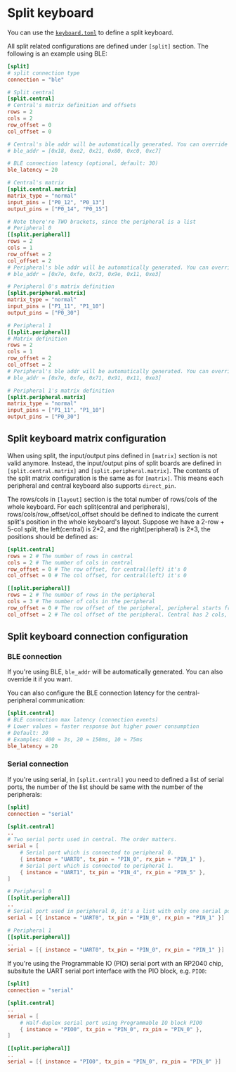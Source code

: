 # Split keyboard

You can use the [`keyboard.toml`](../keyboard_configuration) to define a split keyboard.

All split related configurations are defined under `[split]` section. The following is an example using BLE:

```toml
[split]
# split connection type
connection = "ble"

# Split central
[split.central]
# Central's matrix definition and offsets
rows = 2
cols = 2
row_offset = 0
col_offset = 0

# Central's ble addr will be automatically generated. You can override it if you want.
# ble_addr = [0x18, 0xe2, 0x21, 0x80, 0xc0, 0xc7]

# BLE connection latency (optional, default: 30)
ble_latency = 20

# Central's matrix
[split.central.matrix]
matrix_type = "normal"
input_pins = ["P0_12", "P0_13"]
output_pins = ["P0_14", "P0_15"]

# Note there're TWO brackets, since the peripheral is a list
# Peripheral 0
[[split.peripheral]]
rows = 2
cols = 1
row_offset = 2
col_offset = 2
# Peripheral's ble addr will be automatically generated. You can override it if you want.
# ble_addr = [0x7e, 0xfe, 0x73, 0x9e, 0x11, 0xe3]

# Peripheral 0's matrix definition
[split.peripheral.matrix]
matrix_type = "normal"
input_pins = ["P1_11", "P1_10"]
output_pins = ["P0_30"]

# Peripheral 1
[[split.peripheral]]
# Matrix definition
rows = 2
cols = 1
row_offset = 2
col_offset = 2
# Peripheral's ble addr will be automatically generated. You can override it if you want.
# ble_addr = [0x7e, 0xfe, 0x71, 0x91, 0x11, 0xe3]

# Peripheral 1's matrix definition
[split.peripheral.matrix]
matrix_type = "normal"
input_pins = ["P1_11", "P1_10"]
output_pins = ["P0_30"]
```

## Split keyboard matrix configuration

When using split, the input/output pins defined in `[matrix]` section is not valid anymore. Instead, the input/output pins of split boards are defined in `[split.central.matrix]` and `[split.peripheral.matrix]`. The contents of the split matrix configuration is the same as for `[matrix]`. This means each peripheral and central keyboard also supports `direct_pin`.

The rows/cols in `[layout]` section is the total number of rows/cols of the whole keyboard. For each split(central and peripherals), rows/cols/row_offset/col_offset should be defined to indicate the current split's position in the whole keyboard's layout. Suppose we have a 2-row + 5-col split, the left(central) is 2\*2, and the right(peripheral) is 2\*3, the positions should be defined as:

```toml
[split.central]
rows = 2 # The number of rows in central
cols = 2 # The number of cols in central
row_offset = 0 # The row offset, for central(left) it's 0
col_offset = 0 # The col offset, for central(left) it's 0

[[split.peripheral]]
rows = 2 # The number of rows in the peripheral
cols = 3 # The number of cols in the peripheral
row_offset = 0 # The row offset of the peripheral, peripheral starts from row 0, so the offset is 0
col_offset = 2 # The col offset of the peripheral. Central has 2 cols, so the col_offset should be 2 for the peripheral
```

## Split keyboard connection configuration

### BLE connection

If you're using BLE, `ble_addr` will be automatically generated. You can also override it if you want.

You can also configure the BLE connection latency for the central-peripheral communication:

```toml
[split.central]
# BLE connection max latency (connection events)
# Lower values = faster response but higher power consumption
# Default: 30
# Examples: 400 ≈ 3s, 20 ≈ 150ms, 10 ≈ 75ms
ble_latency = 20
```

### Serial connection

If you're using serial, in `[split.central]` you need to defined a list of serial ports, the number of the list should be same with the number of the peripherals:

```toml
[split]
connection = "serial"

[split.central]
..
# Two serial ports used in central. The order matters.
serial = [
    # Serial port which is connected to peripheral 0.
    { instance = "UART0", tx_pin = "PIN_0", rx_pin = "PIN_1" },
    # Serial port which is connected to peripheral 1.
    { instance = "UART1", tx_pin = "PIN_4", rx_pin = "PIN_5" },
]

# Peripheral 0
[[split.peripheral]]
..
# Serial port used in peripheral 0, it's a list with only one serial port element.
serial = [{ instance = "UART0", tx_pin = "PIN_0", rx_pin = "PIN_1" }]

# Peripheral 1
[[split.peripheral]]
..
serial = [{ instance = "UART0", tx_pin = "PIN_0", rx_pin = "PIN_1" }]
```

If you're using the Programmable IO (PIO) serial port with an RP2040 chip, subsitute the UART serial port interface with the PIO block, e.g. `PIO0`:

```toml
[split]
connection = "serial"

[split.central]
..
serial = [
    # Half-duplex serial port using Programmable IO block PIO0
    { instance = "PIO0", tx_pin = "PIN_0", rx_pin = "PIN_0" },
]

[[split.peripheral]]
..
serial = [{ instance = "PIO0", tx_pin = "PIN_0", rx_pin = "PIN_0" }]
```
